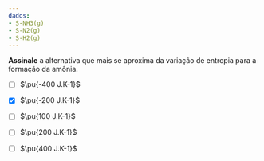 ```yaml
---
dados:
- S-NH3(g)
- S-N2(g)
- S-H2(g)
---
```

**Assinale** a alternativa que mais se aproxima da variação de entropia para a formação da amônia.

- [ ] $\pu{-400 J.K-1}$
- [x] $\pu{-200 J.K-1}$
- [ ] $\pu{100 J.K-1}$
- [ ] $\pu{200 J.K-1}$
- [ ] $\pu{400 J.K-1}$


